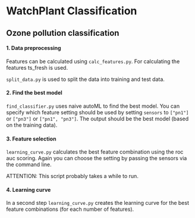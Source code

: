 # WatchPlant Classification

## Ozone pollution classification
 

#### 1. Data preprocessing
Features can be calculated using `calc_features.py`. 
For calculating the features ts_fresh is used. 

`split_data.py` is used to split the data into training and test data.

#### 2. Find the best model

``find_classifier.py`` uses naive autoML to find the best model.
You can specify which feature setting should be used by setting `sensors` to
`["pn1"]` or `["pn3"]` or `["pn1", "pn3"]`.
The output should be the best model (based on the training data).

#### 3. Feature selection 

``learning_curve.py`` calculates the best feature combination using the roc auc scoring. 
Again you can choose the setting by passing the sensors via the command line. 

ATTENTION: This script probably takes a while to run.

#### 4. Learning curve

In a second step ``learning_curve.py`` creates the learning curve for the best feature combinations 
(for each number of features).
